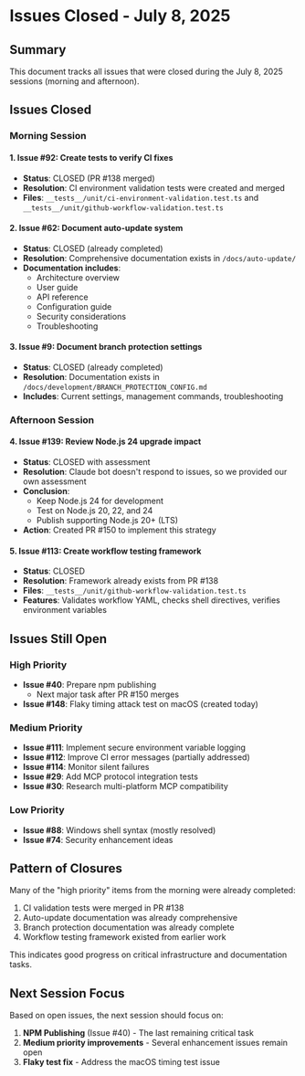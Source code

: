 # Issues Closed - July 8, 2025

## Summary
This document tracks all issues that were closed during the July 8, 2025 sessions (morning and afternoon).

## Issues Closed

### Morning Session

#### 1. Issue #92: Create tests to verify CI fixes
- **Status**: CLOSED (PR #138 merged)
- **Resolution**: CI environment validation tests were created and merged
- **Files**: `__tests__/unit/ci-environment-validation.test.ts` and `__tests__/unit/github-workflow-validation.test.ts`

#### 2. Issue #62: Document auto-update system
- **Status**: CLOSED (already completed)
- **Resolution**: Comprehensive documentation exists in `/docs/auto-update/`
- **Documentation includes**:
  - Architecture overview
  - User guide
  - API reference
  - Configuration guide
  - Security considerations
  - Troubleshooting

#### 3. Issue #9: Document branch protection settings
- **Status**: CLOSED (already completed)
- **Resolution**: Documentation exists in `/docs/development/BRANCH_PROTECTION_CONFIG.md`
- **Includes**: Current settings, management commands, troubleshooting

### Afternoon Session

#### 4. Issue #139: Review Node.js 24 upgrade impact
- **Status**: CLOSED with assessment
- **Resolution**: Claude bot doesn't respond to issues, so we provided our own assessment
- **Conclusion**: 
  - Keep Node.js 24 for development
  - Test on Node.js 20, 22, and 24
  - Publish supporting Node.js 20+ (LTS)
- **Action**: Created PR #150 to implement this strategy

#### 5. Issue #113: Create workflow testing framework
- **Status**: CLOSED
- **Resolution**: Framework already exists from PR #138
- **Files**: `__tests__/unit/github-workflow-validation.test.ts`
- **Features**: Validates workflow YAML, checks shell directives, verifies environment variables

## Issues Still Open

### High Priority
- **Issue #40**: Prepare npm publishing
  - Next major task after PR #150 merges
- **Issue #148**: Flaky timing attack test on macOS (created today)

### Medium Priority
- **Issue #111**: Implement secure environment variable logging
- **Issue #112**: Improve CI error messages (partially addressed)
- **Issue #114**: Monitor silent failures
- **Issue #29**: Add MCP protocol integration tests
- **Issue #30**: Research multi-platform MCP compatibility

### Low Priority
- **Issue #88**: Windows shell syntax (mostly resolved)
- **Issue #74**: Security enhancement ideas

## Pattern of Closures

Many of the "high priority" items from the morning were already completed:
1. CI validation tests were merged in PR #138
2. Auto-update documentation was already comprehensive
3. Branch protection documentation was already complete
4. Workflow testing framework existed from earlier work

This indicates good progress on critical infrastructure and documentation tasks.

## Next Session Focus

Based on open issues, the next session should focus on:
1. **NPM Publishing** (Issue #40) - The last remaining critical task
2. **Medium priority improvements** - Several enhancement issues remain open
3. **Flaky test fix** - Address the macOS timing test issue